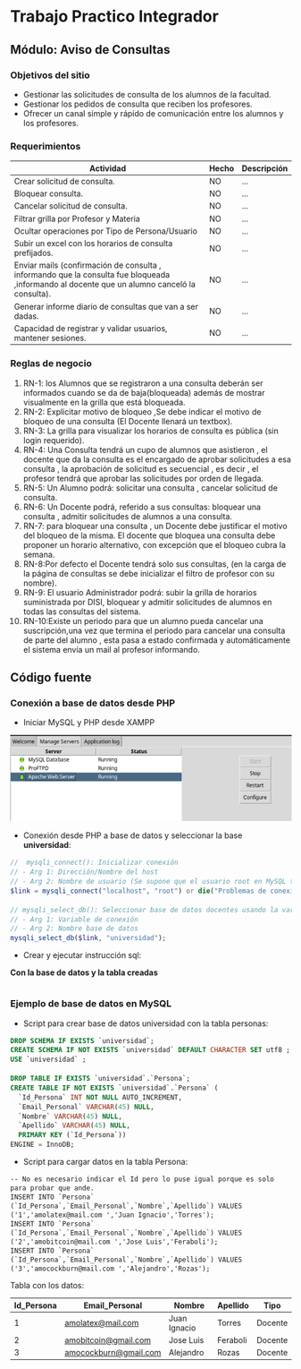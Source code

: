 # Trabajo Practico Integrador

## Módulo: Aviso de Consultas

### Objetivos del sitio
- Gestionar las solicitudes de consulta de los alumnos de la facultad.
- Gestionar los pedidos de consulta que reciben los profesores.
- Ofrecer un canal simple y rápido de comunicación entre los alumnos y los profesores.

### Requerimientos

Actividad | Hecho | Descripción
--|--|--
Crear solicitud de consulta.| NO | ...
Bloquear consulta. | NO | ...
Cancelar solicitud de consulta.| NO | ...
Filtrar grilla por Profesor y Materia| NO | ...
Ocultar operaciones por Tipo de Persona/Usuario| NO | ...
Subir un excel con los horarios de consulta prefijados.| NO | ...
Enviar mails (confirmación de consulta , informando que la consulta fue bloqueada ,informando al docente que un alumno canceló la consulta). | NO | ...
Generar informe diario de consultas que van a ser dadas.| NO | ...
Capacidad de registrar y validar usuarios, mantener sesiones.| NO | ...

### Reglas de negocio

1. RN-1: los Alumnos que se registraron a una consulta deberán ser informados cuando se da de baja(bloqueada) además de mostrar visualmente en la grilla que está bloqueada.
2. RN-2: Explicitar motivo de bloqueo ,Se debe indicar el motivo de bloqueo de una consulta (El Docente llenará un textbox).
3. RN-3: La grilla para visualizar los horarios de consulta es pública (sin login requerido).
4. RN-4: Una Consulta tendrá un cupo de alumnos que asistieron , el docente que da la consulta es el encargado de aprobar solicitudes a esa consulta , la aprobación de solicitud es secuencial , es decir , el profesor tendrá que aprobar las solicitudes por orden de llegada.
5. RN-5: Un Alumno podrá: solicitar una consulta , cancelar solicitud de consulta.
6. RN-6: Un Docente podrá, referido a sus consultas: bloquear una consulta , admitir solicitudes de alumnos a una consulta.
7. RN-7: para bloquear una consulta , un Docente debe justificar el motivo del bloqueo de la misma. El docente que bloquea una consulta debe proponer un horario alternativo, con excepción que el bloqueo cubra la semana.
8. RN-8:Por defecto el Docente tendrá solo sus consultas, (en la carga de la página de consultas se debe inicializar el filtro de profesor con su nombre).
9. RN-9: El usuario Administrador podrá: subir la grilla de horarios suministrada por DISI, bloquear y admitir solicitudes de alumnos en todas las consultas del sistema.
10. RN-10:Existe un periodo para que un alumno pueda cancelar una suscripción,una vez que termina el periodo para cancelar una consulta de parte del alumno , esta pasa a estado confirmada y automáticamente el sistema envía un mail al profesor informando.

## Código fuente

###  Conexión a base de datos desde PHP

- Iniciar MySQL y PHP  desde XAMPP

![XAMPP con PHP y MySQL Funcionando](img/xampp.png)

- Conexión desde PHP a base de datos y seleccionar la base **universidad**:

```php
//  mysqli_connect(): Inicializar conexión
// - Arg 1: Dirección/Nombre del host
// - Arg 2: Nombre de usuario (Se supone que el usuario root en MySQL tiene contraseña vacía. Puerto 3306 por default)
$link = mysqli_connect("localhost", "root") or die("Problemas de conexión a la base de datos");

// mysqli_select_db(): Seleccionar base de datos docentes usando la variable creada antes "$link"
// - Arg 1: Variable de conexión
// - Arg 2: Nombre base de datos
mysqli_select_db($link, "universidad");
```

- Crear y ejecutar instrucción sql:

**Con la base de datos y la tabla creadas**

```php

```

### Ejemplo de base de datos en MySQL

- Script para crear base de datos universidad con la tabla personas:
```sql
DROP SCHEMA IF EXISTS `universidad`;
CREATE SCHEMA IF NOT EXISTS `universidad` DEFAULT CHARACTER SET utf8 ;
USE `universidad` ;

DROP TABLE IF EXISTS `universidad`.`Persona`;
CREATE TABLE IF NOT EXISTS `universidad`.`Persona` (
  `Id_Persona` INT NOT NULL AUTO_INCREMENT,
  `Email_Personal` VARCHAR(45) NULL,
  `Nombre` VARCHAR(45) NULL,
  `Apellido` VARCHAR(45) NULL,
  PRIMARY KEY (`Id_Persona`))
ENGINE = InnoDB;
```

- Script para cargar datos en la tabla Persona:

```
-- No es necesario indicar el Id pero lo puse igual porque es solo para probar que ande.
INSERT INTO `Persona` (`Id_Persona`,`Email_Personal`,`Nombre`,`Apellido`) VALUES ('1','amolatex@mail.com ','Juan Ignacio','Torres');
INSERT INTO `Persona` (`Id_Persona`,`Email_Personal`,`Nombre`,`Apellido`) VALUES ('2','amobitcoin@mail.com ','Jose Luis','Feraboli');
INSERT INTO `Persona` (`Id_Persona`,`Email_Personal`,`Nombre`,`Apellido`) VALUES ('3','amocockburn@mail.com ','Alejandro','Rozas');
```
Tabla con los datos:

Id_Persona | Email_Personal | Nombre | Apellido | Tipo
--|--|--|--|--
1| amolatex@mail.com | Juan Ignacio | Torres | Docente
2| amobitcoin@gmail.com| Jose Luis | Feraboli | Docente
3| amocockburn@gmail.com| Alejandro | Rozas | Docente
